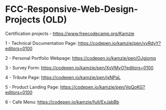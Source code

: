 # FCC-Responsive-Web-Design-Projects (OLD)

Certification projects - https://www.freecodecamp.org/Kamzie

1 - Technical Documentation Page: https://codepen.io/kamzie/pen/vvRdyY?editors=0100

2 - Personal Portfolio Webpage: https://codepen.io/kamzie/pen/OJgjomq

3 - Survey Form: https://codepen.io/kamzie/pen/XoVMvO?editors=0100

4 - Tribute Page: https://codepen.io/kamzie/pen/jxNPaL

5 - Product Landing Page: https://codepen.io/kamzie/pen/VqQoKG?editors=0100

6 - Cafe Menu: https://codepen.io/kamzie/full/ExJabBb
